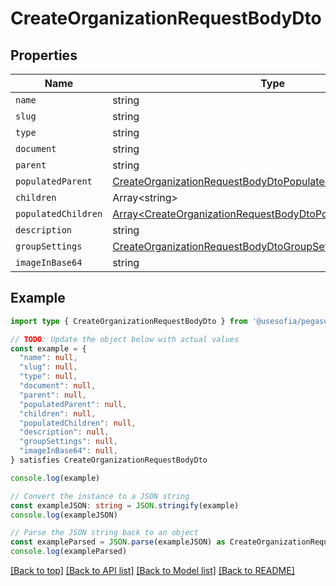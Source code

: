 
# CreateOrganizationRequestBodyDto


## Properties

Name | Type
------------ | -------------
`name` | string
`slug` | string
`type` | string
`document` | string
`parent` | string
`populatedParent` | [CreateOrganizationRequestBodyDtoPopulatedParent](CreateOrganizationRequestBodyDtoPopulatedParent.md)
`children` | Array&lt;string&gt;
`populatedChildren` | [Array&lt;CreateOrganizationRequestBodyDtoPopulatedChildrenInner&gt;](CreateOrganizationRequestBodyDtoPopulatedChildrenInner.md)
`description` | string
`groupSettings` | [CreateOrganizationRequestBodyDtoGroupSettings](CreateOrganizationRequestBodyDtoGroupSettings.md)
`imageInBase64` | string

## Example

```typescript
import type { CreateOrganizationRequestBodyDto } from '@usesofia/pegasus-core-api-sdk'

// TODO: Update the object below with actual values
const example = {
  "name": null,
  "slug": null,
  "type": null,
  "document": null,
  "parent": null,
  "populatedParent": null,
  "children": null,
  "populatedChildren": null,
  "description": null,
  "groupSettings": null,
  "imageInBase64": null,
} satisfies CreateOrganizationRequestBodyDto

console.log(example)

// Convert the instance to a JSON string
const exampleJSON: string = JSON.stringify(example)
console.log(exampleJSON)

// Parse the JSON string back to an object
const exampleParsed = JSON.parse(exampleJSON) as CreateOrganizationRequestBodyDto
console.log(exampleParsed)
```

[[Back to top]](#) [[Back to API list]](../README.md#api-endpoints) [[Back to Model list]](../README.md#models) [[Back to README]](../README.md)


